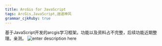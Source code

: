 ```yaml
---
title: ArcGis for JavaScript 
tags: ArcGis,JavaScript,逍遥神风
grammar_cjkRuby: true
---
```


基于JavaScript开发的arcgis学习框架。功能以及资料占不完整，后续功能近期整理。亲测。
![enter description here][1]


  [1]: ./images/20151016215936.jpg "20151016215936.jpg"